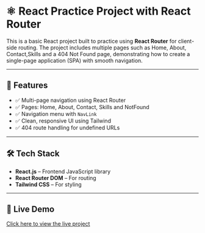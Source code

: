 # ⚛️ React Practice Project with React Router

This is a basic React project built to practice using **React Router** for client-side routing. The project includes multiple pages such as Home, About, Contact,Skills and a 404 Not Found page, demonstrating how to create a single-page application (SPA) with smooth navigation.

---

## 🚀 Features

- ✅ Multi-page navigation using React Router 
- ✅ Pages: Home, About, Contact, Skills and NotFound
- ✅ Navigation menu with `NavLink`
- ✅ Clean, responsive UI using Tailwind
- ✅ 404 route handling for undefined URLs

---

## 🛠 Tech Stack

- **React.js** – Frontend JavaScript library
- **React Router DOM** – For routing
- **Tailwind CSS** – For styling

---

## 🚀 Live Demo

[Click here to view the live project]()


